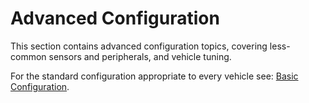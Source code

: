 # Advanced Configuration

This section contains advanced configuration topics, covering less-common sensors and peripherals, and vehicle tuning.

For the standard configuration appropriate to every vehicle see: [Basic Configuration](../config/README.md).
